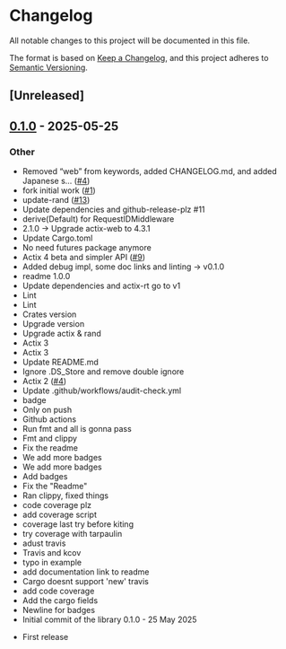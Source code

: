 # Changelog

All notable changes to this project will be documented in this file.

The format is based on [Keep a Changelog](https://keepachangelog.com/en/1.0.0/),
and this project adheres to [Semantic Versioning](https://semver.org/spec/v2.0.0.html).

## [Unreleased]

## [0.1.0](https://github.com/YusukeYoshida8849/actix-web-request-uuid/releases/tag/v0.1.0) - 2025-05-25

### Other

- Removed “web” from keywords, added CHANGELOG.md, and added Japanese s… ([#4](https://github.com/YusukeYoshida8849/actix-web-request-uuid/pull/4))
- fork initial work ([#1](https://github.com/YusukeYoshida8849/actix-web-request-uuid/pull/1))
- update-rand ([#13](https://github.com/YusukeYoshida8849/actix-web-request-uuid/pull/13))
- Update dependencies and github-release-plz #11
- derive(Default) for RequestIDMiddleware
- 2.1.0 -> Upgrade actix-web to 4.3.1
- Update Cargo.toml
- No need futures package anymore
- Actix 4 beta and simpler API ([#9](https://github.com/YusukeYoshida8849/actix-web-request-uuid/pull/9))
- Added debug impl, some doc links and linting -> v0.1.0
- readme 1.0.0
- Update dependencies and actix-rt go to v1
- Lint
- Lint
- Crates version
- Upgrade version
- Upgrade actix & rand
- Actix 3
- Actix 3
- Update README.md
- Ignore .DS_Store and remove double ignore
- Actix 2 ([#4](https://github.com/YusukeYoshida8849/actix-web-request-uuid/pull/4))
- Update .github/workflows/audit-check.yml
- badge
- Only on push
- Github actions
- Run fmt and all is gonna pass
- Fmt and clippy
- Fix the readme
- We add more badges
- We add more badges
- Add badges
- Fix the "Readme"
- Ran clippy, fixed things
- code coverage plz
- add coverage script
- coverage last try before kiting
- try coverage with tarpaulin
- adust travis
- Travis and kcov
- typo in example
- add documentation link to readme
- Cargo doesnt support 'new' travis
- add code coverage
- Add the cargo fields
- Newline for badges
- Initial commit of the library
0.1.0 - 25 May 2025

* First release
